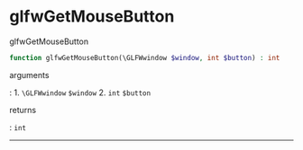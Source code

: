 # glfwGetMouseButton
glfwGetMouseButton

```php
function glfwGetMouseButton(\GLFWwindow $window, int $button) : int
```

arguments

:    1. `\GLFWwindow` `$window` 
    2. `int` `$button` 

returns

:    `int` 

---
     